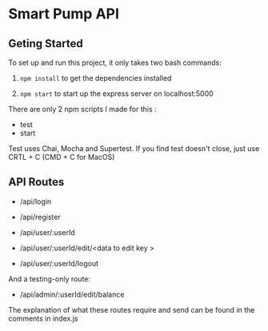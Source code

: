 # Smart Pump API

## Geting Started

To set up and run this project, it only takes two bash commands:

1. <code>npm install</code> to get the dependencies installed

2. <code>npm start</code> to start up the express server on localhost:5000

There are only 2 npm scripts I made for this :
- test
- start

Test uses Chai, Mocha and Supertest. If you find test doesn't close, just use CRTL + C (CMD + C for MacOS)

## API Routes

- /api/login 

- /api/register

- /api/user/:userId

- /api/user/:userId/edit/\<data to edit key \>

- /api/user/:userId/logout

And a testing-only route:
- /api/admin/:userId/edit/balance

The explanation of what these routes require and send can be found in the comments in index.js